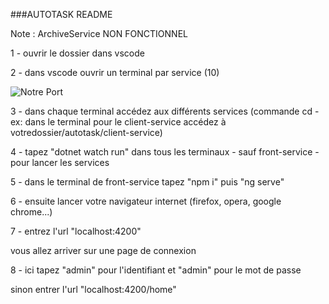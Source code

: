 ###AUTOTASK README

Note : ArchiveService NON FONCTIONNEL


1 - ouvrir le dossier dans vscode

2 - dans vscode ouvrir un terminal par service (10)

![Notre Port](https://i.goopics.net/4xri3o.png)

3 - dans chaque terminal accédez aux différents services 
(commande cd - ex: dans le terminal pour le client-service accédez à votredossier/autotask/client-service)

4 - tapez "dotnet watch run" dans tous les terminaux  - sauf front-service - pour lancer les services 

5 - dans le terminal de front-service tapez "npm i" puis "ng serve"

6 - ensuite lancer votre navigateur internet (firefox, opera, google chrome...)

7 - entrez l'url "localhost:4200"

vous allez arriver sur une page de connexion

8 - ici tapez "admin" pour l'identifiant et "admin" pour le mot de passe

sinon entrer l'url "localhost:4200/home"